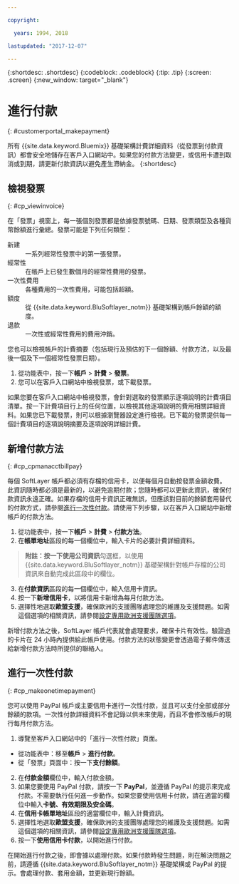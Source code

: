 ```yaml
---

copyright:

  years: 1994, 2018

lastupdated: "2017-12-07"

---
```


{:shortdesc: .shortdesc}
{:codeblock: .codeblock}
{:tip: .tip}
{:screen: .screen}
{:new_window: target="_blank"}


# 進行付款
{: #customerportal_makepayment}

所有 {{site.data.keyword.Bluemix}} 基礎架構計費詳細資料（從發票到付款資訊）都會安全地儲存在客戶入口網站中。如果您的付款方法變更，或信用卡遭到取消或到期，請更新付款資訊以避免產生滯納金。
{:shortdesc}

## 檢視發票
{: #cp_viewinvoice}

在「發票」視窗上，每一張個別發票都是依據發票號碼、日期、發票類型及各種貨幣餘額進行彙總。發票可能是下列任何類型：

<dl>
<dt>新建</dt>
<dd>一系列經常性發票中的第一張發票。</dd>
<dt>經常性</dt>
<dd>在帳戶上已發生數個月的經常性費用的發票。</dd>
<dt>一次性費用</dt>
<dd>各種費用的一次性費用，可能包括超額。</dd>
<dt>額度</dt>
<dd>從 {{site.data.keyword.BluSoftlayer_notm}} 基礎架構到帳戶餘額的額度。</dd>
<dt>退款</dt>
<dd>一次性或經常性費用的費用沖銷。</dd>
</dl>

您也可以檢視帳戶的計費摘要（包括現行及預估的下一個餘額、付款方法，以及最後一個及下一個經常性發票日期）。

1. 從功能表中，按一下**帳戶** > **計費** > **發票**。
2. 您可以在客戶入口網站中檢視發票，或下載發票。

如果您要在客戶入口網站中檢視發票，會針對選取的發票顯示逐項說明的計費項目清單。按一下計費項目行上的任何位置，以檢視其他逐項說明的費用相關詳細資料。如果您已下載發票，則可以根據瀏覽器設定進行檢視。已下載的發票提供每一個計費項目的逐項說明摘要及逐項說明詳細計費。

## 新增付款方法
{: #cp_cpmanacctbillpay}

每個 SoftLayer 帳戶都必須有存檔的信用卡，以便每個月自動按發票金額收費。此資訊隨時都必須是最新的，以避免逾期付款；您隨時都可以更新此資訊，確保付款資訊永遠正確。如果存檔的信用卡資訊正確無誤，但應該對目前的餘額套用替代的付款方式，請參閱[進行一次性付款](/docs/customer-portal/cpmanacctbillpay.html#cp_makeonetimepayment)。請使用下列步驟，以在客戶入口網站中新增帳戶的付款方法。

1. 從功能表中，按一下**帳戶** > **計費** > **付款方法**。
2. 在**帳單地址**區段的每一個欄位中，輸入卡片的必要計費詳細資料。
> **附註：**按一下**使用公司資訊**勾選框，以使用 {{site.data.keyword.BluSoftlayer_notm}} 基礎架構針對帳戶存檔的公司資訊來自動完成此區段中的欄位。
3. 在**付款資訊**區段的每一個欄位中，輸入信用卡資訊。
4. 按一下**新增信用卡**，以將信用卡新增為每月付款方法。
5. 選擇性地選取**歐盟支援**，確保歐洲的支援團隊處理您的維護及支援問題。如需這個選項的相關資訊，請參閱[設定專用歐洲支援團隊選項](/docs/customer-portal/pay-invoice.html#cp_seteusupported)。

新增付款方法之後，SoftLayer 帳戶代表就會處理要求，確保卡片有效性。驗證過的卡片在 24 小時內提供給此帳戶使用。付款方法的狀態變更會透過電子郵件傳送給新增付款方法時所提供的聯絡人。

## 進行一次性付款
{: #cp_makeonetimepayment}

您可以使用 PayPal 帳戶或主要信用卡進行一次性付款，並且可以支付全部或部分餘額的款項。一次性付款詳細資料不會記錄以供未來使用，而且不會修改帳戶的現行每月付款方法。

1. 導覽至客戶入口網站中的「進行一次性付款」頁面。
 * 從功能表中：移至**帳戶** > **進行付款**。
 * 從「發票」頁面中：按一下**支付餘額**。
2. 在**付款金額**欄位中，輸入付款金額。
3. 如果您要使用 PayPal 付款，請按一下 **PayPal**，並遵循 PayPal 的提示來完成付款。不需要執行任何進一步動作。如果您要使用信用卡付款，請在適當的欄位中輸入**卡號、有效期限及安全碼**。
4. 在**信用卡帳單地址**區段的適當欄位中，輸入計費資訊。
5. 選擇性地選取**歐盟支援**，確保歐洲的支援團隊處理您的維護及支援問題。如需這個選項的相關資訊，請參閱[設定專用歐洲支援團隊選項](/docs/customer-portal/pay-invoice.html#cp_seteusupported)。
6. 按一下**使用信用卡付款**，以開始進行付款。

在開始進行付款之後，即會據以處理付款。如果付款時發生問題，則在解決問題之前，請遵循 {{site.data.keyword.BluSoftlayer_notm}} 基礎架構或 PayPal 的提示。會處理付款、套用金額，並更新現行餘額。
